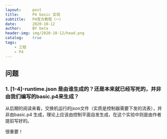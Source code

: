 ```yaml
---
layout:     post
title:      P4 basic 实现
subtitle:   P4官方教程（一）
date:       2020-10-12
author:     BY beta
header-img: img/2020-10-12/head.png
catalog:    true
tags:
    - 工程
    - P4
---
```




## 问题

### 1. [1-4]-runtime.json 是由谁生成的？还是本来就已经写死的，并非由我们编写的basic.p4来生成？

从后期的阅读来看，交换机运行的json文件（实质是控制器需要下发的流表），并非由basic.p4 生成，理论上应该由控制平面自发生成，在这个实验中则是由作者提前写好的。

很重要！

